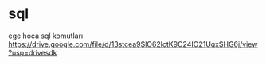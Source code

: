# sql

ege hoca sql komutları
https://drive.google.com/file/d/13stcea9SlO62lctK9C24IO21UqxSHG6j/view?usp=drivesdk
